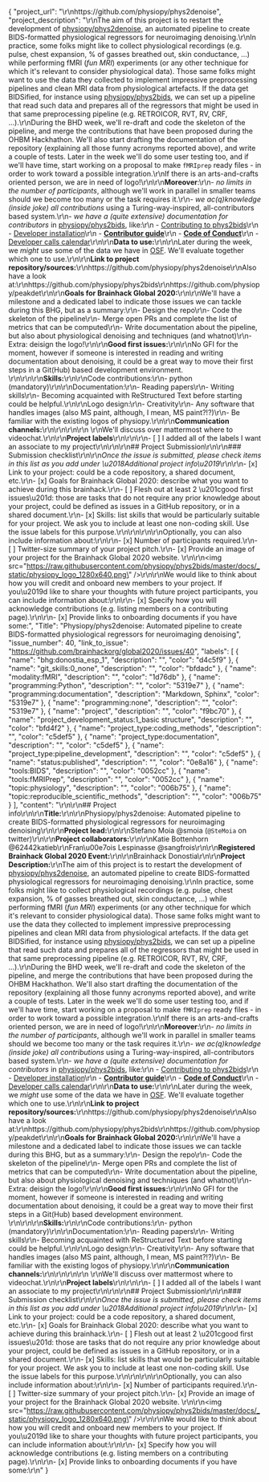 {
  "project_url": "\r\nhttps://github.com/physiopy/phys2denoise",
  "project_description": "\r\nThe aim of this project is to restart the development of [physiopy/phys2denoise](https://github.com/physiopy/phys2denoise), an automated pipeline to create BIDS-formatted physiological regressors for neuroimaging denoising.\r\nIn practice, some folks might like to collect physiological recordings (e.g. pulse, chest expansion, % of gasses breathed out, skin conductance, ...) while performing fMRI (_fun MRI_) experiments (or any other technique for which it's relevant to consider physiological data). Those same folks might want to use the data they collected to implement impressive preprocessing pipelines and clean MRI data from physiological artefacts. If the data get BIDSified, for instance using [physiopy/phys2bids](https://github.com/physiopy/phys2bids), we can set up a pipeline that read such data and prepares all of the regressors that might be used in that same preprocessing pipeline (e.g. RETROICOR, RVT, RV, CRF, ...).\r\nDuring the BHD week, we'll re-draft and code the skeleton of the pipeline, and merge the contributions that have been proposed during the OHBM Hackhathon. We'll also start drafting the documentation of the repository (explaining all those funny acronyms reported above), and write a couple of tests. Later in the week we'll do some user testing too, and if we'll have time, start working on a proposal to make `fMRIprep` ready files - in order to work toward a possible integration.\r\nIf there is an arts-and-crafts oriented person, we are in need of logo!\r\n\r\n**Moreover**:\r\n- *no limits in the number of participants*, although we'll work in parallel in smaller teams should we become too many or the task requires it.\r\n- *we ac(q)knowledge (inside joke) all contributions* using a Turing-way-inspired, all-contributors based system.\r\n- *we have a (quite extensive) documentation for contributors* in [physiopy/phys2bids](https://github.com/physiopy/phys2bids), like:\r\n    - [Contributing to phys2bids](https://phys2bids.readthedocs.io/en/latest/contributing.html)\r\n    - [Developer installation](https://phys2bids.readthedocs.io/en/latest/contributing.html#linux-and-mac-developer-installation)\r\n    - [**Contributor guide**](https://phys2bids.readthedocs.io/en/latest/contributorfile.html)\r\n    - [**Code of Conduct**](https://phys2bids.readthedocs.io/en/latest/conduct.html)\r\n    - [Developer calls calendar](https://calendar.google.com/calendar/u/0?cid=amoycDQ1MTdhMWdpaHNuNzlnOW1ucHJkMjRAZ3JvdXAuY2FsZW5kYXIuZ29vZ2xlLmNvbQ)\r\n\r\n**Data to use:**\r\n<!-- If your project uses data, add a short description of the data and a link to its source. -->\r\nLater during the week, we _might_ use some of the data we have in [OSF](https://osf.io/3txqr/). We'll evaluate together which one to use.\r\n\r\n**Link to project repository/sources:**\r\nhttps://github.com/physiopy/phys2denoise\r\nAlso have a look at:\r\nhttps://github.com/physiopy/phys2bids\r\nhttps://github.com/physiopy/peakdet\r\n\r\n**Goals for Brainhack Global 2020:**\r\n<!-- Add a list of milestones or deliverables that you expect to achieve during the event. Try to provide goals of varying complexity for contributors with different sets of skills. -->\r\nWe'll have a milestone and a dedicated label to indicate those issues we can tackle during this BHG, but as a summary:\r\n- Design the repo\r\n- Code the skeleton of the pipeline\r\n- Merge open PRs and complete the list of metrics that can be computed\r\n- Write documentation about the pipeline, but also about physiological denoising and techniques (and whatnot)\r\n- Extra: deisign the logo!\r\n\r\n**Good first issues:**\r\n<!-- Add a list of tasks to help new contributors find easy gateways into open source projects. -->\r\nNo GFI for the moment, however if someone is interested in reading and writing documentation about denoising, it could be a great way to move their first steps in a Git(Hub) based development environment. \r\n<!--1. \r\n2.-->\r\n\r\n**Skills:**\r\n<!-- Add a list of skills needed to contribute to this project. Try to think of both coding and non-coding skills. You can provide predefined skill levels, but it\u2019s better if you give concrete examples of the type of task contributors will be facing. Please make sure you create equal opportunities to accommodate the newcomers in your project to learn from each other and share the experiences. -->\r\nCode contributions:\r\n- python (mandatory)\r\n\r\nDocumentation:\r\n- Reading papers\r\n- Writing skills\r\n- Becoming acquainted with ReStructured Text before starting could be helpful.\r\n\r\nLogo design:\r\n- Creativity\r\n- Any software that handles images (also MS paint, although, I mean, MS paint?!?)\r\n- Be familiar with the existing logos of physiopy.\r\n\r\n**Communication channels:**\r\n<!-- Add links to chat channels in Slack or Mattermost -->\r\n<!-- Mattermost: [~bhd_physiopy](https://mattermost.brainhack.org/brainhack/channels/physiopy)-->\r\n\r\n<!-- [ ] Video channel: Please write here the communication channel (Zoom, Jitsi, Twitch, or any other platform) you will be using to work collaboratively however please keep them as commented to avoid any public sharing. Once you set up your project Mattermost communication channel, make sure you write the link of the video channel at the header of the Mattermost channel for your attendees to know --> \r\nWe'll discuss over mattermost where to videochat.\r\n\r\n**Project labels**\r\n<!-- Please prepend a hashtag (#) to all of the labels that fit your project, then tick the box below to state you did so (either by adding an 'x' between square brackets or by ticking it after submission). Please make sure that you stick by the labels listed for each topic below, rather than adding any new one, for further actions to work properly on the issue labels.\r\n\r\nNow the real list (please indicate all of the labels you'd like to add to your project):\r\n\r\n- Type of project:\r\n#coding_methods, data_management, #documentation, method_development,\r\n#pipeline_development, tutorial_recording, visualization\r\n\r\n- Project development status:\r\n0_concept_no_content, #1_basic structure, 2_releases_existing\r\n\r\n- Topic of the projet:\r\nBayesian_approaches, causality, connectome, data_visualisation, deep_learning,\r\ndiffusion, diversity_inclusivity_equality, EEG_EventRelatedResponseModelling,\r\nEEG_source_modelling, Granger_causality, hypothesis_testing, ICA, information_theory,\r\nmachine_learning, MR_methodologies, neural_decoding, neural_encoding, neural_networks,\r\nPCA, #physiology, reinforcement_learning, #reproducible_scientific_methods, single_neuron_models,\r\nstatistical_modelling, systems_neuroscience, tractography\r\n\r\n- Tools used in the project:\r\nAFNI, ANTs, #BIDS, Brainstorm, CPAC, Datalad, DIPY, FieldTrip, #fMRIPrep, Freesurfer,\r\nFSL, Jupyter, MNE, MRtrix, Nipype, NWB, SPM\r\n\r\n- Tools skill level required to enter the project (more than one possible):\r\ncomfortable, expert, familiar, no_skills_required\r\n\r\n- Programming language used in the project:\r\n#no_programming_involved, C++, containerization, #documentation, Java, Julia, Matlab,\r\n#Python, R, shell_scripting, Unix_command_line, Web, workflows\r\n\r\n- Modalities involved in the project (if any):\r\nbehavioral, DWI, ECG, ECOG, EEG, eye_tracking, #fMRI, fNIRS, MEG, MRI, PET, TDCS, TMS\r\n\r\n- Git skills reuired to enter the project (more than one possible):\r\n#0_no_git_skills, 1_commit_push, 2_branches_PRs, 3_continuous_integration\r\n-->\r\n\r\n- [ ] I added all of the labels I want an associate to my project\r\n\r\n\r\n## Project Submission\r\n\r\n### Submission checklist\r\n\r\n*Once the issue is submitted, please check items in this list as you add under \u2018Additional project info\u2019*\r\n\r\n- [x] Link to your project: could be a code repository, a shared document, etc.\r\n- [x] Goals for Brainhack Global 2020: describe what you want to achieve during this brainhack.\r\n- [ ] Flesh out at least 2 \u201cgood first issues\u201d: those are tasks that do not require any prior knowledge about your project, could be defined as issues in a GitHub repository, or in a shared document.\r\n- [x] Skills: list skills that would be particularly suitable for your project. We ask you to include at least one non-coding skill. Use the issue labels for this purpose.\r\n<!-- - [x] Chat channel: A link to a chat channel that will be used during the Brainhack Global 2020 event. This can be an existing channel or a new one. We recommend using the [Brainhack space on Mattermost](https://mattermost.brainhack.org/).-->\r\n<!-- [ ] Video channel: A link to a video channel that will be used during the Brainhack Global 2020 Brainhack. This can be an existing channel or a new one. For instance a [Jitsi meet room](https://meet.jit.si/). **Please, do not make the video channel public in here**: post a message in your chat channel and pin it so that it remains private, you do not get undesired content, and contributors can still have access to it..-->\r\n\r\nOptionally, you can also include information about:\r\n\r\n- [x] Number of participants required.\r\n- [ ] Twitter-size summary of your project pitch.\r\n- [x] Provide an image of your project for the Brainhack Global 2020 website. \r\n<!-- You can put an image anywhere in this issue and it will be used to build your project page on the website. -->\r\n<img src=\"https://raw.githubusercontent.com/physiopy/phys2bids/master/docs/_static/physiopy_logo_1280x640.png\" />\r\n\r\nWe would like to think about how you will credit and onboard new members to your project. If you\u2019d like to share your thoughts with future project participants, you can include information about:\r\n\r\n- [x] Specify how you will acknowledge contributions (e.g. listing members on a contributing page).\r\n\r\n- [x] Provide links to onboarding documents if you have some:",
  "Title": "Physiopy/phys2denoise: Automated pipeline to create BIDS-formatted physiological regressors for neuroimaging denoising",
  "issue_number": 40,
  "link_to_issue": "https://github.com/brainhackorg/global2020/issues/40",
  "labels": [
    {
      "name": "bhg:donostia_esp_1",
      "description": "",
      "color": "d4c5f9"
    },
    {
      "name": "git_skills:0_none",
      "description": "",
      "color": "bfdadc"
    },
    {
      "name": "modality:fMRI",
      "description": "",
      "color": "1d76db"
    },
    {
      "name": "programming:Python",
      "description": "",
      "color": "5319e7"
    },
    {
      "name": "programming:documentation",
      "description": "Markdown, Sphinx",
      "color": "5319e7"
    },
    {
      "name": "programming:none",
      "description": "",
      "color": "5319e7"
    },
    {
      "name": "project",
      "description": "",
      "color": "f9bc70"
    },
    {
      "name": "project_development_status:1_basic structure",
      "description": "",
      "color": "bfd4f2"
    },
    {
      "name": "project_type:coding_methods",
      "description": "",
      "color": "c5def5"
    },
    {
      "name": "project_type:documentation",
      "description": "",
      "color": "c5def5"
    },
    {
      "name": "project_type:pipeline_development",
      "description": "",
      "color": "c5def5"
    },
    {
      "name": "status:published",
      "description": "",
      "color": "0e8a16"
    },
    {
      "name": "tools:BIDS",
      "description": "",
      "color": "0052cc"
    },
    {
      "name": "tools:fMRIPrep",
      "description": "",
      "color": "0052cc"
    },
    {
      "name": "topic:physiology",
      "description": "",
      "color": "006b75"
    },
    {
      "name": "topic:reproducible_scientific_methods",
      "description": "",
      "color": "006b75"
    }
  ],
  "content": "<!-- Guidelines\r\n\r\nWe are very excited to meet you at Brainhack Global 2020 \ud83c\udf89. To submit a project, you need to be an attendee to one of the Brainhack Global 2020 events listed on the [Brainhack Global 2020 webpage](https://brainhack.org/global2020/events/). Please, register for the event that is most suitable to your location, time zone, interest, and/or project prior to submitting one. Thank you!\r\n\r\nWe have prepared a checklist to help with your project submission. Here is how to proceed:\r\n\r\nBefore filling in any part please check items in the checklist below as you go through them.\r\nOnce you are done (at least all 'required' items must be provided), please delete the \"Guidelines\" section, submit your issue and add a comment saying 'Hi @Brainhack-Global/project-monitors: my project is ready!'\r\nThank you!\r\n\r\nAfter the issue is submitted, we will assign a 'project monitor' from the event location that you are registered with to review your submission. Once the submission is approved by the 'project monitor', they will add the label 'Project is ready' and it will appear on [Brainhack Global 2020 Projects](https://brainhack.org/global2020/projects) page with a separate project dedicated webpage. \r\n\r\nNote that you can always update your issue which will also change your page on the website accordingly.\r\n\r\nIf at any time you need help from us or anything is unclear, please add a comment and ping your project monitor. Our team is here to help! -->\r\n\r\n## Project info\r\n\r\n**Title:**\r\n<!-- Add a title that reflects what the code (or content) will do in a way that makes sense to newcomers who want to contribute to your project. -->\r\nPhysiopy/phys2denoise: Automated pipeline to create BIDS-formatted physiological regressors for neuroimaging denoising\r\n\r\n**Project lead:**\r\n<!-- Add full name (and Twitter and Mattermost handle if possible) of the contact person. -->\r\nStefano Moia @smoia  (`@SteMoia` on twitter)\r\n\r\n**Project collaborators:**\r\n<!-- Add full names (and Twitter handles if possible) of any person contributing to the project. Try to follow the [all-contributors specification](https://github.com/all-contributors/all-contributors). Contributions of any kind are welcome! -->\r\nKatie Bottenhorn @62442katieb\r\nFran\u00e7ois Lespinasse @sangfrois\r\n\r\n**Registered Brainhack Global 2020 Event:**\r\n<!-- Specify the city and country of the Brainhack Global 2020 event that you\r\nregistered for. If your local event has a special name or topic (e.g. Brainhack\r\nLondon - Clinical Neuroanatomy), please do specify that as well to help us\r\ndistinguish between potential events in the same city. -->\r\nBrainhack Donostia\r\n\r\n**Project Description:**\r\nThe aim of this project is to restart the development of [physiopy/phys2denoise](https://github.com/physiopy/phys2denoise), an automated pipeline to create BIDS-formatted physiological regressors for neuroimaging denoising.\r\nIn practice, some folks might like to collect physiological recordings (e.g. pulse, chest expansion, % of gasses breathed out, skin conductance, ...) while performing fMRI (_fun MRI_) experiments (or any other technique for which it's relevant to consider physiological data). Those same folks might want to use the data they collected to implement impressive preprocessing pipelines and clean MRI data from physiological artefacts. If the data get BIDSified, for instance using [physiopy/phys2bids](https://github.com/physiopy/phys2bids), we can set up a pipeline that read such data and prepares all of the regressors that might be used in that same preprocessing pipeline (e.g. RETROICOR, RVT, RV, CRF, ...).\r\nDuring the BHD week, we'll re-draft and code the skeleton of the pipeline, and merge the contributions that have been proposed during the OHBM Hackhathon. We'll also start drafting the documentation of the repository (explaining all those funny acronyms reported above), and write a couple of tests. Later in the week we'll do some user testing too, and if we'll have time, start working on a proposal to make `fMRIprep` ready files - in order to work toward a possible integration.\r\nIf there is an arts-and-crafts oriented person, we are in need of logo!\r\n\r\n**Moreover**:\r\n- *no limits in the number of participants*, although we'll work in parallel in smaller teams should we become too many or the task requires it.\r\n- *we ac(q)knowledge (inside joke) all contributions* using a Turing-way-inspired, all-contributors based system.\r\n- *we have a (quite extensive) documentation for contributors* in [physiopy/phys2bids](https://github.com/physiopy/phys2bids), like:\r\n    - [Contributing to phys2bids](https://phys2bids.readthedocs.io/en/latest/contributing.html)\r\n    - [Developer installation](https://phys2bids.readthedocs.io/en/latest/contributing.html#linux-and-mac-developer-installation)\r\n    - [**Contributor guide**](https://phys2bids.readthedocs.io/en/latest/contributorfile.html)\r\n    - [**Code of Conduct**](https://phys2bids.readthedocs.io/en/latest/conduct.html)\r\n    - [Developer calls calendar](https://calendar.google.com/calendar/u/0?cid=amoycDQ1MTdhMWdpaHNuNzlnOW1ucHJkMjRAZ3JvdXAuY2FsZW5kYXIuZ29vZ2xlLmNvbQ)\r\n\r\n**Data to use:**\r\n<!-- If your project uses data, add a short description of the data and a link to its source. -->\r\nLater during the week, we _might_ use some of the data we have in [OSF](https://osf.io/3txqr/). We'll evaluate together which one to use.\r\n\r\n**Link to project repository/sources:**\r\nhttps://github.com/physiopy/phys2denoise\r\nAlso have a look at:\r\nhttps://github.com/physiopy/phys2bids\r\nhttps://github.com/physiopy/peakdet\r\n\r\n**Goals for Brainhack Global 2020:**\r\n<!-- Add a list of milestones or deliverables that you expect to achieve during the event. Try to provide goals of varying complexity for contributors with different sets of skills. -->\r\nWe'll have a milestone and a dedicated label to indicate those issues we can tackle during this BHG, but as a summary:\r\n- Design the repo\r\n- Code the skeleton of the pipeline\r\n- Merge open PRs and complete the list of metrics that can be computed\r\n- Write documentation about the pipeline, but also about physiological denoising and techniques (and whatnot)\r\n- Extra: deisign the logo!\r\n\r\n**Good first issues:**\r\n<!-- Add a list of tasks to help new contributors find easy gateways into open source projects. -->\r\nNo GFI for the moment, however if someone is interested in reading and writing documentation about denoising, it could be a great way to move their first steps in a Git(Hub) based development environment. \r\n<!--1. \r\n2.-->\r\n\r\n**Skills:**\r\n<!-- Add a list of skills needed to contribute to this project. Try to think of both coding and non-coding skills. You can provide predefined skill levels, but it\u2019s better if you give concrete examples of the type of task contributors will be facing. Please make sure you create equal opportunities to accommodate the newcomers in your project to learn from each other and share the experiences. -->\r\nCode contributions:\r\n- python (mandatory)\r\n\r\nDocumentation:\r\n- Reading papers\r\n- Writing skills\r\n- Becoming acquainted with ReStructured Text before starting could be helpful.\r\n\r\nLogo design:\r\n- Creativity\r\n- Any software that handles images (also MS paint, although, I mean, MS paint?!?)\r\n- Be familiar with the existing logos of physiopy.\r\n\r\n**Communication channels:**\r\n<!-- Add links to chat channels in Slack or Mattermost -->\r\n<!-- Mattermost: [~bhd_physiopy](https://mattermost.brainhack.org/brainhack/channels/physiopy)-->\r\n\r\n<!-- [ ] Video channel: Please write here the communication channel (Zoom, Jitsi, Twitch, or any other platform) you will be using to work collaboratively however please keep them as commented to avoid any public sharing. Once you set up your project Mattermost communication channel, make sure you write the link of the video channel at the header of the Mattermost channel for your attendees to know --> \r\nWe'll discuss over mattermost where to videochat.\r\n\r\n**Project labels**\r\n<!-- Please prepend a hashtag (#) to all of the labels that fit your project, then tick the box below to state you did so (either by adding an 'x' between square brackets or by ticking it after submission). Please make sure that you stick by the labels listed for each topic below, rather than adding any new one, for further actions to work properly on the issue labels.\r\n\r\nNow the real list (please indicate all of the labels you'd like to add to your project):\r\n\r\n- Type of project:\r\n#coding_methods, data_management, #documentation, method_development,\r\n#pipeline_development, tutorial_recording, visualization\r\n\r\n- Project development status:\r\n0_concept_no_content, #1_basic structure, 2_releases_existing\r\n\r\n- Topic of the projet:\r\nBayesian_approaches, causality, connectome, data_visualisation, deep_learning,\r\ndiffusion, diversity_inclusivity_equality, EEG_EventRelatedResponseModelling,\r\nEEG_source_modelling, Granger_causality, hypothesis_testing, ICA, information_theory,\r\nmachine_learning, MR_methodologies, neural_decoding, neural_encoding, neural_networks,\r\nPCA, #physiology, reinforcement_learning, #reproducible_scientific_methods, single_neuron_models,\r\nstatistical_modelling, systems_neuroscience, tractography\r\n\r\n- Tools used in the project:\r\nAFNI, ANTs, #BIDS, Brainstorm, CPAC, Datalad, DIPY, FieldTrip, #fMRIPrep, Freesurfer,\r\nFSL, Jupyter, MNE, MRtrix, Nipype, NWB, SPM\r\n\r\n- Tools skill level required to enter the project (more than one possible):\r\ncomfortable, expert, familiar, no_skills_required\r\n\r\n- Programming language used in the project:\r\n#no_programming_involved, C++, containerization, #documentation, Java, Julia, Matlab,\r\n#Python, R, shell_scripting, Unix_command_line, Web, workflows\r\n\r\n- Modalities involved in the project (if any):\r\nbehavioral, DWI, ECG, ECOG, EEG, eye_tracking, #fMRI, fNIRS, MEG, MRI, PET, TDCS, TMS\r\n\r\n- Git skills reuired to enter the project (more than one possible):\r\n#0_no_git_skills, 1_commit_push, 2_branches_PRs, 3_continuous_integration\r\n-->\r\n\r\n- [ ] I added all of the labels I want an associate to my project\r\n\r\n\r\n## Project Submission\r\n\r\n### Submission checklist\r\n\r\n*Once the issue is submitted, please check items in this list as you add under \u2018Additional project info\u2019*\r\n\r\n- [x] Link to your project: could be a code repository, a shared document, etc.\r\n- [x] Goals for Brainhack Global 2020: describe what you want to achieve during this brainhack.\r\n- [ ] Flesh out at least 2 \u201cgood first issues\u201d: those are tasks that do not require any prior knowledge about your project, could be defined as issues in a GitHub repository, or in a shared document.\r\n- [x] Skills: list skills that would be particularly suitable for your project. We ask you to include at least one non-coding skill. Use the issue labels for this purpose.\r\n<!-- - [x] Chat channel: A link to a chat channel that will be used during the Brainhack Global 2020 event. This can be an existing channel or a new one. We recommend using the [Brainhack space on Mattermost](https://mattermost.brainhack.org/).-->\r\n<!-- [ ] Video channel: A link to a video channel that will be used during the Brainhack Global 2020 Brainhack. This can be an existing channel or a new one. For instance a [Jitsi meet room](https://meet.jit.si/). **Please, do not make the video channel public in here**: post a message in your chat channel and pin it so that it remains private, you do not get undesired content, and contributors can still have access to it..-->\r\n\r\nOptionally, you can also include information about:\r\n\r\n- [x] Number of participants required.\r\n- [ ] Twitter-size summary of your project pitch.\r\n- [x] Provide an image of your project for the Brainhack Global 2020 website. \r\n<!-- You can put an image anywhere in this issue and it will be used to build your project page on the website. -->\r\n<img src=\"https://raw.githubusercontent.com/physiopy/phys2bids/master/docs/_static/physiopy_logo_1280x640.png\" />\r\n\r\nWe would like to think about how you will credit and onboard new members to your project. If you\u2019d like to share your thoughts with future project participants, you can include information about:\r\n\r\n- [x] Specify how you will acknowledge contributions (e.g. listing members on a contributing page).\r\n\r\n- [x] Provide links to onboarding documents if you have some:\r\n"
}